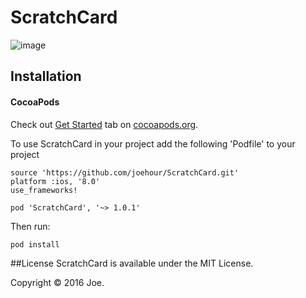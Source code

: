 # ScratchCard
![image](https://raw.githubusercontent.com/joehour/ScratchCard/master/ScratchCard/result.jpg=400x800)

## Installation

#### CocoaPods

Check out [Get Started](https://guides.cocoapods.org/using/getting-started.html) tab on [cocoapods.org](http://cocoapods.org/).

To use ScratchCard in your project add the following 'Podfile' to your project

	source 'https://github.com/joehour/ScratchCard.git'
	platform :ios, '8.0'
	use_frameworks!

	pod 'ScratchCard', '~> 1.0.1'

Then run:

    pod install

##License
ScratchCard is available under the MIT License.

Copyright © 2016 Joe.
